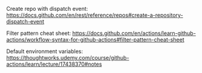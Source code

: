 Create repo with dispatch event: https://docs.github.com/en/rest/reference/repos#create-a-repository-dispatch-event

Filter pattern cheat sheet: https://docs.github.com/en/actions/learn-github-actions/workflow-syntax-for-github-actions#filter-pattern-cheat-sheet

Default environment variables: https://thoughtworks.udemy.com/course/github-actions/learn/lecture/17438370#notes
